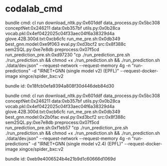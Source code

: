 # codalab_cmd


bundle cmd: cl run download_nltk.py:0x601ddf data_process.py:0x5bc308 conceptNet:0x246211 data:0xb357bf utils.py:0x0b28ca vocab.pkl:0x4ef0422025c04f33aec04f6a38329d4a glove.42B.300d.txt:0xcb6cfc run_me_pre.sh:0x0db349 best_gnn.model:0xe9f063 eval.py:0xd3bcf2 src:0x8f388c sem2SQL.py:0xe7e8db preprocess:0x07f5cd run_prediction_pre.sh:0xd97230 "cp ./run_prediction_pre.sh ./run_prediction.sh && chmod +x ./run_prediction.sh && ./run_prediction.sh ./data/dev.json"  --request-network --request-memory 4g -n "run-predictions" -d "IRNET+GNN (single model v2) (EPFL)" --request-docker-image xingce/spider_bxc:v2

bundle id: 0x18fcb0efa9394a808f30d446deb84d30

bundle cmd: cl run download_nltk.py:0x601ddf data_process.py:0x5bc308 conceptNet:0x246211 data:0xb357bf utils.py:0x0b28ca vocab.pkl:0x4ef0422025c04f33aec04f6a38329d4a glove.42B.300d.txt:0xcb6cfc run_me_pre.sh:0x0db349 best_gnn.model:0x2b0fac eval.py:0xd3bcf2 src:0x8f388c sem2SQL.py:0xe7e8db preprocess:0x07f5cd run_prediction_pre.sh:0xf1eb57 "cp ./run_prediction_pre.sh ./run_prediction.sh && chmod +x ./run_prediction.sh && ./run_prediction.sh ./data/dev.json"  --request-network --request-memory 4g -n "run-predictions" -d "IRNET+GNN (single model v2.4) (EPFL)" --request-docker-image xingce/spider_bxc:v2


bundle id: 0xeb9e4006524b4e21b9d1c60666d1069d
